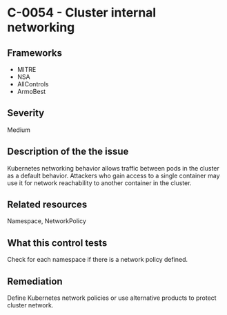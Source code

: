 # C-0054 - Cluster internal networking

## Frameworks
* MITRE
* NSA
* AllControls
* ArmoBest
 
## Severity
Medium

## Description of the the issue
Kubernetes networking behavior allows traffic between pods in the cluster as a default behavior. Attackers who gain access to a single container may use it for network reachability to another container in the cluster.
 
## Related resources
Namespace, NetworkPolicy
 
## What this control tests 
Check for each namespace if there is a network policy defined.
 
## Remediation
Define Kubernetes network policies or use alternative products to protect cluster network.
 
